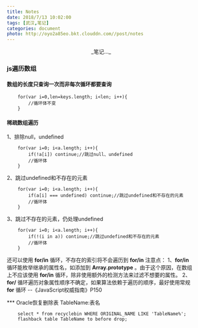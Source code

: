 ```yaml
---
title: Notes
date: 2018/7/13 10:02:00
tags: [武汉,笔记]
categories: document
photo: http://oyo2a85eo.bkt.clouddn.com//post/notes
---
```


<center>_笔记..._</center>
<!-- more -->

### js遍历数组

#### 数组的长度只查询一次而非每次循环都要查询

```
    for(var i=0,len=keys.length; i<len; i++){
        //循环体不变
    }
```


#### 稀疏数组遍历

1、排除null，undefined

```
    for(var i=0; i<a.length; i++){
        if(!a[i]) continue;//跳过null、undefined
        //循环体
    }
```

2、跳过undefined和不存在的元素

```
    for(var i=0; i<a.length; i++){
        if(a[i] === undefined) continue;//跳过undefined和不存在的元素
        //循环体
    }
```

3、跳过不存在的元素，仍处理undefined

```
    for(var i=0; i<a.length; i++){
        if(!(i in a)) continue;//跳过undefined和不存在的元素
        //循环体
    }
```

还可以使用 **for/in** 循环，不存在的索引将不会遍历到
**for/in** 注意点：
1、**for/in** 循环能枚举继承的属性名，如添加到 **Array.prototype** 。由于这个原因，在数组上不应该使用 **for/in** 循环，除非使用额外的检测方法来过滤不想要的属性。
2、**for/** 循环遍历对象属性顺序不确定，如果算法依赖于遍历的顺序，最好使用常规 **for** 循环
--《JavaScript权威指南》P150

*** Oracle恢复删除表
TableName:表名
```
    select * from recyclebin WHERE ORIGINAL_NAME LIKE 'TableName%';
    flashback table TableName to before drop;
```
